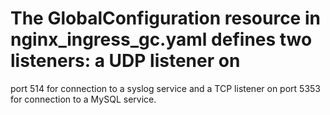 # The GlobalConfiguration resource in nginx_ingress_gc.yaml defines two listeners: a UDP listener on
port 514 for connection to a syslog service and a TCP listener on port 5353 for connection
to a MySQL service.
